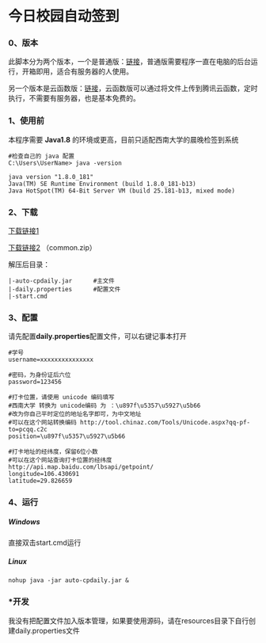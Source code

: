 # 今日校园自动签到

### 0、版本

此脚本分为两个版本，一个是普通版：[链接](https://github.com/aowubulao/auto-cpdaily/tree/master)，普通版需要程序一直在电脑的后台运行，开箱即用，适合有服务器的人使用。

另一个版本是云函数版：[链接](https://github.com/aowubulao/auto-cpdaily/tree/serverless)，云函数版可以通过将文件上传到腾讯云函数，定时执行，不需要有服务器，也是基本免费的。



### 1、使用前

本程序需要 **Java1.8** 的环境或更高，目前只适配西南大学的晨晚检签到系统
```shell
#检查自己的 java 配置
C:\Users\UserName> java -version

java version "1.8.0_181"
Java(TM) SE Runtime Environment (build 1.8.0_181-b13)
Java HotSpot(TM) 64-Bit Server VM (build 25.181-b13, mixed mode)
```



### 2、下载

[下载链接1](http://106.13.179.26/auto-cpdaily.zip)

[下载链接2](https://github.com/aowubulao/auto-cpdaily/releases/) （common.zip）

解压后目录：

```
|-auto-cpdaily.jar    	#主文件
|-daily.properties		#配置文件
|-start.cmd
```



### 3、配置

请先配置**daily.properties**配置文件，可以右键记事本打开

```properties
#学号
username=xxxxxxxxxxxxxxx

#密码，为身份证后六位
password=123456

#打卡位置，请使用 unicode 编码填写
#西南大学 转换为 unicode编码 为 ：\u897f\u5357\u5927\u5b66
#改为你自己平时定位的地址名字即可，为中文地址
#可以在这个网站转换编码 http://tool.chinaz.com/Tools/Unicode.aspx?qq-pf-to=pcqq.c2c
position=\u897f\u5357\u5927\u5b66

#打卡地址的经纬度，保留6位小数
#可以在这个网站查询打卡位置的经纬度 http://api.map.baidu.com/lbsapi/getpoint/
longitude=106.430691
latitude=29.826659
```



### 4、运行

##### Windows

直接双击start.cmd运行

##### Linux

```shell
nohup java -jar auto-cpdaily.jar &
```



### *开发

我没有把配置文件加入版本管理，如果要使用源码，请在resources目录下自行创建daily.properties文件